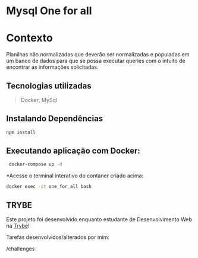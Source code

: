 # Mysql One for all

# Contexto
Planilhas não normalizadas que deverão ser normalizadas e populadas em um banco de dados para que se possa executar queries com o intuito de encontrar as informações solicitadas. 

## Tecnologias utilizadas

> Docker; MySql


## Instalando Dependências

```bash
npm install
``` 

## Executando aplicação com Docker:

```bash
 docker-compose up -d
```
*Acesse o terminal interativo do contaner criado acima:

```bash
docker exec -it one_for_all bash
```

## TRYBE
Este projeto foi desenvolvido enquanto estudante de Desenvolvimento Web na <a href="https://www.betrybe.com/">Trybe</a>!


Tarefas desenvolvidos/alterados por mim:

/challenges
